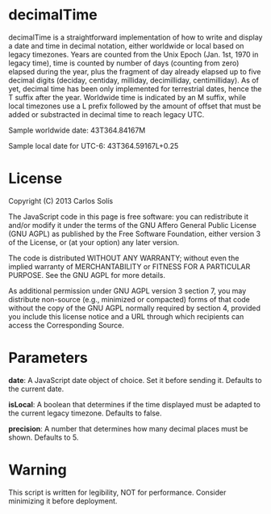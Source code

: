 decimalTime
===========

decimalTime is a straightforward implementation of how to write and
display a date and time in decimal notation, either worldwide or
local based on legacy timezones. Years are counted from the Unix
Epoch (Jan. 1st, 1970 in legacy time), time is counted by number of
days (counting from zero) elapsed during the year, plus the fragment of
day already elapsed up to five decimal digits (deciday, centiday,
milliday, decimilliday, centimilliday). As of yet, decimal time has been
only implemented for terrestrial dates, hence the T suffix after the
year. Worldwide time is indicated by an M suffix, while local timezones
use a L prefix followed by the amount of offset that must be added or
substracted in decimal time to reach legacy UTC.

Sample worldwide date: 43T364.84167M

Sample local date for UTC-6: 43T364.59167L+0.25

License
===========

Copyright (C) 2013 Carlos Solís

The JavaScript code in this page is free software: you can
redistribute it and/or modify it under the terms of the GNU
Affero General Public License (GNU AGPL) as published by the Free
Software Foundation, either version 3 of the License, or (at your
option) any later version.

The code is distributed WITHOUT ANY WARRANTY; without even the
implied warranty of MERCHANTABILITY or FITNESS FOR A PARTICULAR
PURPOSE.  See the GNU AGPL for more details.

As additional permission under GNU AGPL version 3 section 7, you
may distribute non-source (e.g., minimized or compacted) forms of
that code without the copy of the GNU AGPL normally required by
section 4, provided you include this license notice and a URL
through which recipients can access the Corresponding Source.

Parameters
===========

**date**: A JavaScript date object of choice. Set it before sending
it. Defaults to the current date.

**isLocal**: A boolean that determines if the time displayed must be
adapted to the current legacy timezone. Defaults to false.

**precision**: A number that determines how many decimal places must
be shown. Defaults to 5.

Warning
===========

This script is written for legibility, NOT for performance. Consider
minimizing it before deployment.
